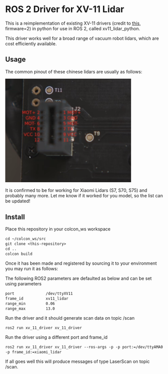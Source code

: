 # ROS 2 Driver for XV-11 Lidar
This is a reimplementation of existing XV-11 drivers
(credit to [this](https://github.com/mjstn/xv_11_driver), firmware=2) in python for use in ROS 2, called xv11_lidar_python.

This driver works well for a broad range of vacuum robot lidars, which are cost efficiently available.

## Usage
The common pinout of these chinese lidars are usually as follows:

<img src="resource/common_pinout.png" alt="drawing" width="400"/>

It is confirmed to be for working for Xiaomi Lidars (S7, S70, S75) and probably many more.
Let me know if it worked for you model, so the list can be updated!

## Install
Place this repository in your colcon_ws workspace

    cd ~/colcon_ws/src
    git clone <this-repository>
    cd ..
    colcon build

Once it has been made and registered by sourcing it to your environment you may run it as follows:

The following ROS2 parameters are defaulted as below and can be set using parameters

    port              /dev/ttyXV11
    frame_id          xv11_lidar
    range_min         0.06
    range_max         13.0

Run the driver and it should generate scan data on topic /scan

    ros2 run xv_11_driver xv_11_driver

Run the driver using a different port and frame_id

    ros2 run xv_11_driver xv_11_driver --ros-args -p -p port:=/dev/ttyAMA0 -p frame_id:=xiaomi_lidar

If all goes well this will produce messages of type LaserScan on topic /scan.

